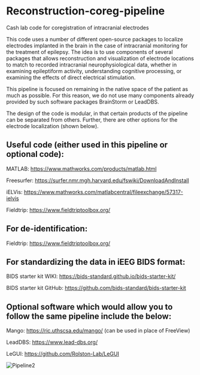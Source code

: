 # Reconstruction-coreg-pipeline
Cash lab code for coregistration of intracranial electrodes

This code uses a number of different open-source packages to localize electrodes implanted in the brain in the case of intracranial monitoring for the treatment of epilepsy. The idea is to use components of several packages that allows reconstruction and visualization of electrode locations to match to recorded intracranial neurophysiological data, whether in examining epileptiform activity, understanding cognitive processing, or examining the effects of direct electrical stimulation. 

This pipeline is focused on remaining in the native space of the patient as much as possible. For this reason, we do not use many components already provided by such software packages BrainStorm or LeadDBS. 

The design of the code is modular, in that certain products of the pipeline can be separated from others. Further, there are other options for the electrode localization (shown below).

## Useful code (either used in this pipeline or optional code):

MATLAB: https://www.mathworks.com/products/matlab.html

Freesurfer: https://surfer.nmr.mgh.harvard.edu/fswiki/DownloadAndInstall

iELVis: https://www.mathworks.com/matlabcentral/fileexchange/57317-ielvis

Fieldtrip: https://www.fieldtriptoolbox.org/ 

## For de-identification:
Fieldtrip: https://www.fieldtriptoolbox.org/ 

## For standardizing the data in iEEG BIDS format: 
BIDS starter kit WIKI: https://bids-standard.github.io/bids-starter-kit/

BIDS starter kit GitHub: https://github.com/bids-standard/bids-starter-kit 

## Optional software which would allow you to follow the same pipeline include the below:
Mango: https://ric.uthscsa.edu/mango/ (can be used in place of FreeView)

LeadDBS: https://www.lead-dbs.org/ 

LeGUI: https://github.com/Rolston-Lab/LeGUI


![Pipeline2](https://user-images.githubusercontent.com/11430978/190929846-7c92da00-2242-4994-bae0-6eed6f7a17f6.png)
